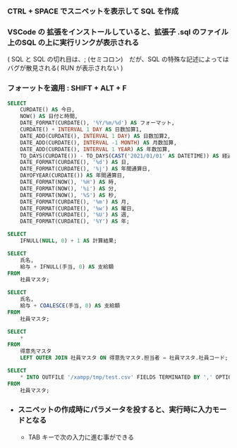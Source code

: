 ### CTRL + SPACE でスニペットを表示して SQL を作成 

### VSCode の 拡張をインストールしていると、拡張子 .sql のファイル上のSQL の上に実行リンクが表示される
( SQL と SQL の切れ目は、; (セミコロン)　だが、SQL の特殊な記述によってはバグが散見される( RUN が表示されない )

### フォーットを適用 : SHIFT + ALT + F

```sql
SELECT
    CURDATE() AS 今日,
    NOW() AS 日付と時間,
    DATE_FORMAT(CURDATE(), '%Y/%m/%d') AS フォーマット,
    CURDATE() + INTERVAL 1 DAY AS 日数加算1,
    DATE_ADD(CURDATE(), INTERVAL 1 DAY) AS 日数加算2,
    DATE_ADD(CURDATE(), INTERVAL -1 MONTH) AS 月数加算,
    DATE_ADD(CURDATE(), INTERVAL 1 YEAR) AS 年数加算,
    TO_DAYS(CURDATE()) - TO_DAYS(CAST('2021/01/01' AS DATETIME)) AS 経過日数,
    DATE_FORMAT(CURDATE(), '%d') AS 日,
    DATE_FORMAT(CURDATE(), '%j') AS 年間通算日,
    DAYOFYEAR(CURDATE()) AS 年間通算日,
    DATE_FORMAT(NOW(), '%H') AS 時,
    DATE_FORMAT(NOW(), '%i') AS 分,
    DATE_FORMAT(NOW(), '%S') AS 秒,
    DATE_FORMAT(CURDATE(), '%m') AS 月,
    DATE_FORMAT(CURDATE(), '%w') AS 曜日,
    DATE_FORMAT(CURDATE(), '%U') AS 週,
    DATE_FORMAT(CURDATE(), '%Y') AS 年;

SELECT
    IFNULL(NULL, 0) + 1 AS 計算結果;

SELECT
    氏名,
    給与 + IFNULL(手当, 0) AS 支給額
FROM
    社員マスタ;

SELECT
    氏名,
    給与 + COALESCE(手当, 0) AS 支給額
FROM
    社員マスタ;

SELECT
    *
FROM
    得意先マスタ
    LEFT OUTER JOIN 社員マスタ ON 得意先マスタ.担当者 = 社員マスタ.社員コード;

SELECT
    * INTO OUTFILE '/xampp/tmp/test.csv' FIELDS TERMINATED BY ',' OPTIONALLY ENCLOSED BY '"' LINES TERMINATED BY '\n'
FROM
    社員マスタ;
```

- ### スニペットの作成時にパラメータを投すると、実行時に入力モードとなる
    - TAB キーで次の入力に進む事ができる

